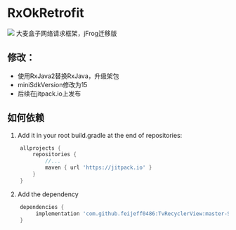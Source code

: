 # RxOkRetrofit
[![](https://jitpack.io/v/feijeff0486/TvRecyclerView.svg)](https://jitpack.io/#feijeff0486/TvRecyclerView)
大麦盒子网络请求框架，jFrog迁移版

## 修改：
- 使用RxJava2替换RxJava，升级架包
- miniSdkVersion修改为15
- 后续在jitpack.io上发布

## 如何依赖
1. Add it in your root build.gradle at the end of repositories:
```groovy
	allprojects {
		repositories {
			//...
			maven { url 'https://jitpack.io' }
		}
	}
```

2. Add the dependency
```groovy
	dependencies {
         implementation 'com.github.feijeff0486:TvRecyclerView:master-SNAPSHOT'
	}
```
